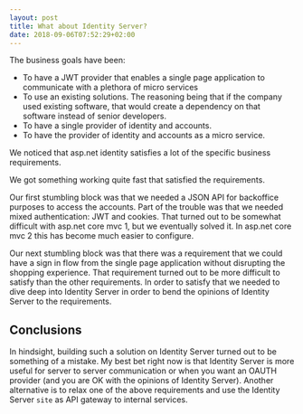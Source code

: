 ```yaml
---
layout: post
title: What about Identity Server?
date: 2018-09-06T07:52:29+02:00
---
```


The business goals have been:

 - To have a JWT provider that enables a single page application to communicate with a plethora of micro services
 - To use an existing solutions. The reasoning being that if the company used existing software, that would create a dependency on that software instead of senior developers.
 - To have a single provider of identity and accounts.
 - To have the provider of identity and accounts as a micro service.

We noticed that asp.net identity satisfies a lot of the specific business requirements. 

We got something working quite fast that satisfied the requirements. 

Our first stumbling block was that we needed a JSON API for backoffice purposes to access the accounts. Part of the trouble was that we needed mixed authentication: JWT and cookies. That turned out to be somewhat difficult with asp.net core mvc 1, but we eventually solved it. In asp.net core mvc 2 this has become much easier to configure.

Our next stumbling block was that there was a requirement that we could have a sign in flow from the single page application without disrupting the shopping experience. That requirement turned out to be more difficult to satisfy than the other requirements. In order to satisfy that we needed to dive deep into Identity Server in order to bend the opinions of Identity Server to the requirements.

## Conclusions

In hindsight, building such a solution on Identity Server turned out to be something of a mistake. My best bet right now is that Identity Server is more useful for server to server communication or when you want an OAUTH provider (and you are OK with the opinions of Identity Server). Another alternative is to relax one of the above requirements and use the Identity Server `site` as API gateway to internal services.
